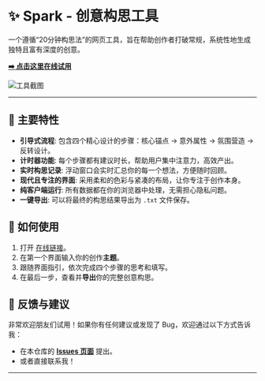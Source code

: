 # ✨ Spark - 创意构思工具

一个遵循“20分钟构思法”的网页工具，旨在帮助创作者打破常规，系统性地生成独特且富有深度的创意。

**[➡️ 点击这里在线试用](https://<你的用户名>.github.io/<仓库名>/)**

![工具截图](URL_OF_YOUR_SCREENSHOT.png)

---

## 🚀 主要特性

- **引导式流程**: 包含四个精心设计的步骤：核心锚点 -> 意外属性 -> 氛围营造 -> 反转设计。
- **计时器功能**: 每个步骤都有建议时长，帮助用户集中注意力，高效产出。
- **实时构思记录**: 浮动窗口会实时汇总你的每一个想法，方便随时回顾。
- **现代且专注的界面**: 采用柔和的色彩与紧凑的布局，让你专注于创作本身。
- **纯客户端运行**: 所有数据都在你的浏览器中处理，无需担心隐私问题。
- **一键导出**: 可以将最终的构思结果导出为 `.txt` 文件保存。

## 🔧 如何使用

1.  打开 [在线链接](https://<你的用户名>.github.io/<仓库名>/)。
2.  在第一个界面输入你的创作**主题**。
3.  跟随界面指引，依次完成四个步骤的思考和填写。
4.  在最后一步，查看并**导出**你的完整创意构思。

## 💬 反馈与建议

非常欢迎朋友们试用！如果你有任何建议或发现了 Bug，欢迎通过以下方式告诉我：
- 在本仓库的 **[Issues 页面](https://github.com/<你的用户名>/<仓库名>/issues)** 提出。
- 或者直接联系我！

---
